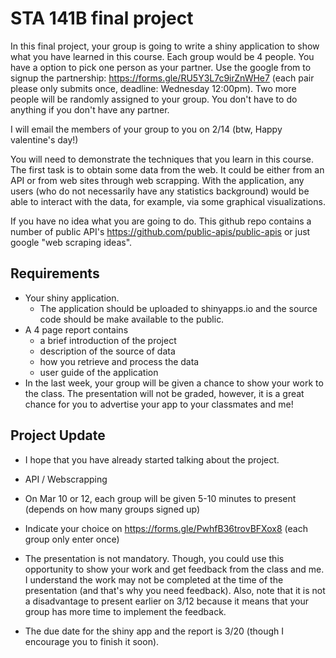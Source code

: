 # STA 141B final project


In this final project, your group is going to write a shiny application to show what you have learned in this course.
Each group would be 4 people. You have a option to pick one person as your partner. Use the google from to 
signup the partnership: https://forms.gle/RU5Y3L7c9irZnWHe7 (each pair please only submits once, deadline: Wednesday 12:00pm).
Two more people will be randomly assigned to your group. You don't have to do anything if you don't have any partner.

I will email the members of your group to you on 2/14 (btw, Happy valentine's day!)

You will need to demonstrate the techniques that you learn in this course. The first task is to obtain some data from the web. It could be either from an API or from web sites through web scrapping. With the application, any users (who do not necessarily have any statistics background) would be able to interact with the data, for example, via some graphical visualizations.

If you have no idea what you are going to do. This github repo contains a number of public API's  https://github.com/public-apis/public-apis or just google "web scraping ideas".

## Requirements

- Your shiny application.
    - The application should be uploaded to shinyapps.io and the source code should be make available to the public.
- A 4 page report contains
    - a brief introduction of the project
    - description of the source of data
    - how you retrieve and process the data
    - user guide of the application
- In the last week, your group will be given a chance to show your work to the class. The presentation will not be graded, however, it is a great chance for you to advertise your app to your classmates and me! 



## Project Update

- I hope that you have already started talking about the project.
- API / Webscrapping
- On Mar 10 or 12, each group will be given 5-10 minutes to present (depends on how many groups signed up)
- Indicate your choice on https://forms.gle/PwhfB36trovBFXox8 (each group only enter once)
- The presentation is not mandatory. Though, you could use this opportunity to show your work and get feedback from the class and me. I understand the work may not be completed at the time of the presentation (and that's why you need feedback). Also, note that it is not a disadvantage to present earlier on 3/12 because it means that your group has more time to implement the feedback.

- The due date for the shiny app and the report is 3/20 (though I encourage you to finish it soon).
